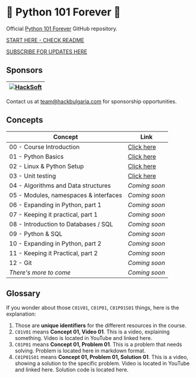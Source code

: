 # 🚀 Python 101 Forever 🚀

Official [Python 101 Forever](https://hackbulgaria.com/python-101-forever) GitHub repository.

[START HERE - CHECK README](C00-Course-Introduction/)

[SUBSCRIBE FOR UPDATES HERE](https://landing.mailerlite.com/webforms/landing/p2u7b6)

## Sponsors

| [![HackSoft](https://www.hacksoft.io/_next/image?url=%2Fhacksoft.svg&w=256&q=75)](https://hacksoft.io) |
|------------------------------------------------------------------------------------------------------------------------|

Contact us at <team@hackbulgaria.com> for sponsorship opportunities.

## Concepts

| Concept                               | Link                                     |
|---------------------------------------|------------------------------------------|
| 00 - Course Introduction              | [Click here](C00-Course-Introduction/)   |
| 01 - Python Basics                    | [Click here](C01-Python-Basics/)         |
| 02 - Linux & Python Setup             | [Click here](C02-Linux-and-Python-Setup/)|
| 03 - Unit testing                     | [Click here](C03-Unit-Testing/)          |
| 04 - Algorithms and Data structures   | *Coming soon*                            |
| 05 - Modules, namespaces & interfaces | *Coming soon*                            |
| 06 - Expanding in Python, part 1      | *Coming soon*                            |
| 07 - Keeping it practical, part 1     | *Coming soon*                            |
| 08 - Introduction to Databases / SQL  | *Coming soon*                            |
| 09 - Python & SQL                     | *Coming soon*                            |
| 10 - Expanding in Python, part 2      | *Coming soon*                            |
| 11 - Keeping it Practical, part 2     | *Coming soon*                            |
| 12 - Git                              | *Coming soon*                            |
| *There's more to come*                | *Coming soon*                            |


## Glossary

If you wonder about those `C01V01`, `C01P01`, `C01P01S01` things, here is the explanation:

1. Those are **unique identifiers** for the different resources in the course.
1. `C01V01` means **Concept 01, Video 01**. This is a video, explaining something. Video is located in YouTube and linked here.
1. `C01P01` means **Concept 01, Problem 01**. This is a problem that needs solving. Problem is located here in markdown format.
1. `C01P01S01` means **Concept 01, Problem 01, Solution 01**. This is a video, showing a solution to the specific problem. Video is located in YouTube and linked here. Solution code is located here.
